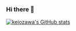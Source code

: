 ### Hi there 👋

<!--
**keiozawa/keiozawa** is a ✨ _special_ ✨ repository because its `README.md` (this file) appears on your GitHub profile.

Here are some ideas to get you started:

- 🔭 I’m currently working on ...
- 🌱 I’m currently learning ...
- 👯 I’m looking to collaborate on ...
- 🤔 I’m looking for help with ...
- 💬 Ask me about ...
- 📫 How to reach me: ...
- 😄 Pronouns: ...
- ⚡ Fun fact: ...
-->
[![keiozawa's GitHub stats](https://github-readme-stats.vercel.app/api?username=keiozawa&count_private=true)](https://github.com/keiozawa)
